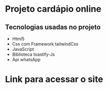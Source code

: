# Projeto cardápio online

## Tecnologias usadas no projeto
- Html5
- Css com Framework tailwindCss
- JavaScript
- Biblioteca toastify-Js
- Api whatsApp

# Link para acessar o site